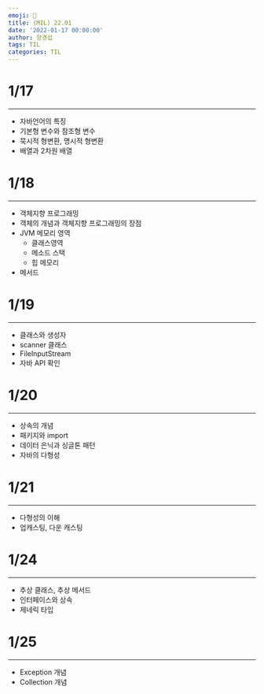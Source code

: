 ```yaml
---
emoji: 🎄
title: (MIL) 22.01
date: '2022-01-17 00:00:00'
author: 양경섭
tags: TIL
categories: TIL
---
```


# 1/17

---

- 자바언어의 특징
- 기본형 변수와 참조형 변수
- 묵시적 형변환, 명시적 형변환
- 배열과 2차원 배열

# 1/18

---

- 객체지향 프로그래밍
- 객체의 개념과 객체지향 프로그래밍의 장점
- JVM 메모리 영역
  - 클래스영역
  - 메소드 스택
  - 힙 메모리
- 메서드

# 1/19

---

- 클래스와 생성자
- scanner 클래스
- FileInputStream
- 자바 API 확인

# 1/20

---

- 상속의 개념
- 패키지와 import
- 데이터 은닉과 싱글톤 패턴
- 자바의 다형성

# 1/21

---

- 다형성의 이해
- 업캐스팅, 다운 캐스팅

# 1/24

---

- 추상 클래스, 추상 메서드
- 인터페이스와 상속
- 제네릭 타입

# 1/25

---

- Exception 개념
- Collection 개념
